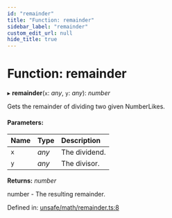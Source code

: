```yaml
---
id: "remainder"
title: "Function: remainder"
sidebar_label: "remainder"
custom_edit_url: null
hide_title: true
---
```


# Function: remainder

▸ **remainder**(`x`: *any*, `y`: *any*): *number*

Gets the remainder of dividing two given NumberLikes.

#### Parameters:

Name | Type | Description |
:------ | :------ | :------ |
`x` | *any* | The dividend.   |
`y` | *any* | The divisor.   |

**Returns:** *number*

number - The resulting remainder.

Defined in: [unsafe/math/remainder.ts:8](https://github.com/kaihodev/hikidashi/blob/ee44aa9/src/unsafe/math/remainder.ts#L8)

